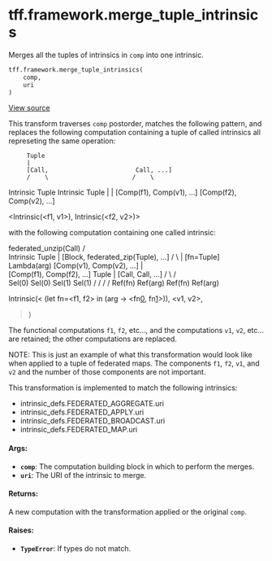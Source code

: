<div itemscope itemtype="http://developers.google.com/ReferenceObject">
<meta itemprop="name" content="tff.framework.merge_tuple_intrinsics" />
<meta itemprop="path" content="Stable" />
</div>

# tff.framework.merge_tuple_intrinsics

Merges all the tuples of intrinsics in `comp` into one intrinsic.

```python
tff.framework.merge_tuple_intrinsics(
    comp,
    uri
)
```

<a target="_blank" href="http://github.com/tensorflow/federated/tree/master/tensorflow_federated/python/core/impl/transformations.py">View
source</a>

<!-- Placeholder for "Used in" -->

This transform traverses `comp` postorder, matches the following pattern, and
replaces the following computation containing a tuple of called intrinsics all
represeting the same operation:

         Tuple
         |
         [Call,                        Call, ...]
         /    \                       /    \

Intrinsic Tuple Intrinsic Tuple | | [Comp(f1), Comp(v1), ...] [Comp(f2),
Comp(v2), ...]

<Intrinsic(<f1, v1>), Intrinsic(<f2, v2>)>

with the following computation containing one called intrinsic:

federated_unzip(Call) / \
Intrinsic Tuple | [Block, federated_zip(Tuple), ...] / \ | [fn=Tuple]
Lambda(arg) [Comp(v1), Comp(v2), ...] | \
[Comp(f1), Comp(f2), ...] Tuple | [Call, Call, ...] / \ / \
Sel(0) Sel(0) Sel(1) Sel(1) / / / / Ref(fn) Ref(arg) Ref(fn) Ref(arg)

Intrinsic(< (let fn=<f1, f2> in (arg -> <fn[0](arg[0]), fn[1](arg[1])>)),
<v1, v2>,

> )

The functional computations `f1`, `f2`, etc..., and the computations `v1`, `v2`,
etc... are retained; the other computations are replaced.

NOTE: This is just an example of what this transformation would look like when
applied to a tuple of federated maps. The components `f1`, `f2`, `v1`, and `v2`
and the number of those components are not important.

This transformation is implemented to match the following intrinsics:

*   intrinsic_defs.FEDERATED_AGGREGATE.uri
*   intrinsic_defs.FEDERATED_APPLY.uri
*   intrinsic_defs.FEDERATED_BROADCAST.uri
*   intrinsic_defs.FEDERATED_MAP.uri

#### Args:

*   <b>`comp`</b>: The computation building block in which to perform the
    merges.
*   <b>`uri`</b>: The URI of the intrinsic to merge.

#### Returns:

A new computation with the transformation applied or the original `comp`.

#### Raises:

*   <b>`TypeError`</b>: If types do not match.
